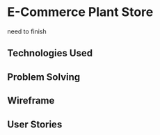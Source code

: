 # E-Commerce Plant Store
need to finish
## Technologies Used

## Problem Solving

## Wireframe

## User Stories
